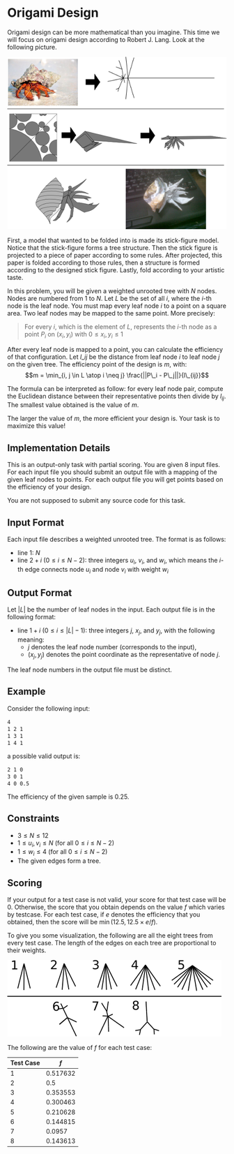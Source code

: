 # Origami Design

Origami design can be more mathematical than you imagine. This time we will focus on origami design
according to Robert J. Lang. Look at the following picture.

![](origami.png)

First, a model that wanted to be folded into is made its stick-figure model. Notice that the
stick-figure forms a tree structure. Then the stick figure is projected to a piece of paper
according to some rules. After projected, this paper is folded according to those rules, then a
structure is formed according to the designed stick figure. Lastly, fold according to your artistic
taste.

In this problem, you will be given a weighted unrooted tree with $N$ nodes. Nodes are numbered from
$1$ to $N$. Let $L$ be the set of all $i$, where the $i$-th node is the leaf node. You must map
every leaf node $i$ to a point on a square area. Two leaf nodes may be mapped to the same point.
More precisely:

> For every $i$, which is the element of $L$, represents the $i$-th node as a point $P_i$ on
  $(x_i, y_i)$ with $0 \le x_i, y_i \le 1$

After every leaf node is mapped to a point, you can calculate the efficiency of that configuration.
Let $l\_{ij}$ be the distance from leaf node $i$ to leaf node $j$ on the given tree. The efficiency
point of the design is $m$, with:
$$m = \min_{i, j \in L \atop i \neq j} \frac{||P\_i - P\_j||}{l\_{ij}}$$

The formula can be interpreted as follow: for every leaf node pair, compute the Euclidean distance
between their representative points then divide by $l_{ij}$. The smallest value obtained is the
value of $m$.

The larger the value of $m$, the more efficient your design is. Your task is to maximize this
value!

## Implementation Details

This is an output-only task with partial scoring. You are given $8$ input files. For each input
file you should submit an output file with a mapping of the given leaf nodes to points. For each
output file you will get points based on the efficiency of your design.

You are not supposed to submit any source code for this task.

## Input Format

Each input file describes a weighted unrooted tree. The format is as follows:

* line $1$: $N$
* line $2 + i$ ($0 \le i \le N - 2$): three integers $u_i$, $v_i$, and $w_i$, which means the
  $i$-th edge connects node $u_i$ and node $v_i$ with weight $w_i$

## Output Format

Let $|L|$ be the number of leaf nodes in the input. Each output file is in the following format:

* line $1 + i$ ($0 \le i \le |L| - 1$): three integers $j$, $x_j$, and $y_j$, with the following
  meaning:
  * $j$ denotes the leaf node number (corresponds to the input),
  * $(x_j, y_j)$ denotes the point coordinate as the representative of node $j$.

The leaf node numbers in the output file must be distinct.

## Example

Consider the following input:

```
4
1 2 1
1 3 1
1 4 1
```

a possible valid output is:

```
2 1 0
3 0 1
4 0 0.5
```

The efficiency of the given sample is $0.25$.

## Constraints

* $3 \le N \le 12$
* $1 \le u_i, v_i \le N$ (for all $0 \le i \le N - 2$)
* $1 \le w_i \le 4$ (for all $0 \le i \le N - 2$)
* The given edges form a tree.

## Scoring

If your output for a test case is not valid, your score for that test case will be $0$. Otherwise,
the score that you obtain depends on the value $f$ which varies by testcase. For each test case, if
$e$ denotes the efficiency that you obtained, then the score will be
$\min(12.5, 12.5 \times e / f)$.

To give you some visualization, the following are all the eight trees from every test case. The
length of the edges on each tree are proportional to their weights.

![](test_cases.png)

The following are the value of $f$ for each test case:

| Test Case | $f$        |
| --------- | ---------- |
| 1         | 0.517632   |
| 2         | 0.5        |
| 3         | 0.353553   |
| 4         | 0.300463   |
| 5         | 0.210628   |
| 6         | 0.144815   |
| 7         | 0.0957     |
| 8         | 0.143613   |
